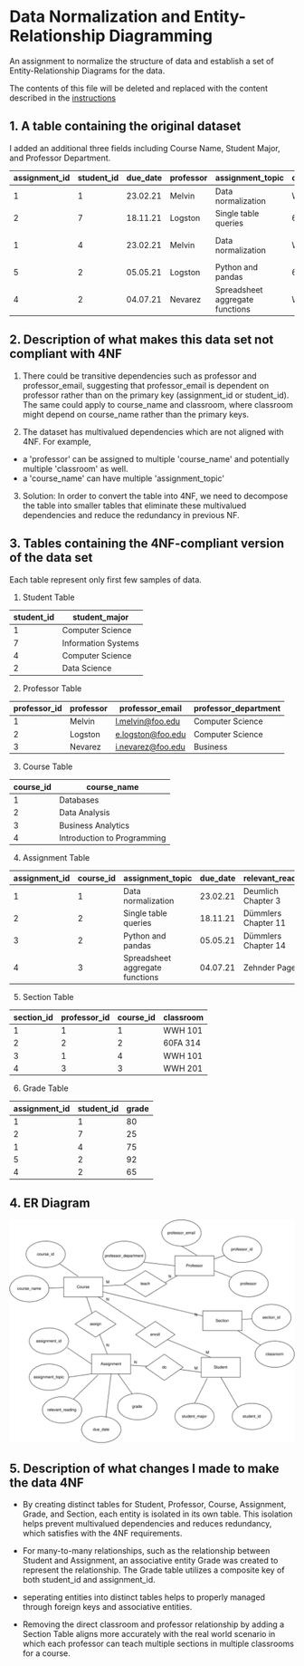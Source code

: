 # Data Normalization and Entity-Relationship Diagramming

An assignment to normalize the structure of data and establish a set of Entity-Relationship Diagrams for the data.

The contents of this file will be deleted and replaced with the content described in the [instructions](./instructions.md)

## 1. A table containing the original dataset

I added an additional three fields including Course Name, Student Major, and Professor Department.

| assignment_id | student_id | due_date | professor | assignment_topic                | classroom | grade | relevant_reading    | professor_email   | course_name                 | student_major       | professor_department |
| ------------- | ---------- | -------- | --------- | ------------------------------- | --------- | ----- | ------------------- | ----------------- | --------------------------- | ------------------- | -------------------- |
| 1             | 1          | 23.02.21 | Melvin    | Data normalization              | WWH 101   | 80    | Deumlich Chapter 3  | l.melvin@foo.edu  | Databases                   | Computer Science    | Computer Science     |
| 2             | 7          | 18.11.21 | Logston   | Single table queries            | 60FA 314  | 25    | Dümmlers Chapter 11 | e.logston@foo.edu | Data Analysis               | Information Systems | Computer Science     |
| 1             | 4          | 23.02.21 | Melvin    | Data normalization              | WWH 101   | 75    | Deumlich Chapter 3  | l.melvin@foo.edu  | Introduction to Programming | Computer Science    | Computer Science     |
| 5             | 2          | 05.05.21 | Logston   | Python and pandas               | 60FA 314  | 92    | Dümmlers Chapter 14 | e.logston@foo.edu | Data Analysis               | Data Science        | Computer Science     |
| 4             | 2          | 04.07.21 | Nevarez   | Spreadsheet aggregate functions | WWH 201   | 65    | Zehnder Page 87     | i.nevarez@foo.edu | Business Analytics          | Data Science        | Business             |

## 2. Description of what makes this data set not compliant with 4NF

1. There could be transitive dependencies such as professor and professor_email, suggesting that professor_email is dependent on professor rather than on the primary key (assignment_id or student_id). The same could apply to course_name and classroom, where classroom might depend on course_name rather than the primary keys.

2. The dataset has multivalued dependencies which are not aligned with 4NF. For example,

- a 'professor' can be assigned to multiple 'course_name' and potentially multiple 'classroom' as well.
- a 'course_name' can have multiple 'assignment_topic'

3. Solution: In order to convert the table into 4NF, we need to decompose the table into smaller tables that eliminate these multivalued dependencies and reduce the redundancy in previous NF.

## 3. Tables containing the 4NF-compliant version of the data set

Each table represent only first few samples of data.

1. Student Table

| student_id | student_major       |
| ---------- | ------------------- |
| 1          | Computer Science    |
| 7          | Information Systems |
| 4          | Computer Science    |
| 2          | Data Science        |

2. Professor Table

| professor_id | professor | professor_email   | professor_department |
| ------------ | --------- | ----------------- | -------------------- |
| 1            | Melvin    | l.melvin@foo.edu  | Computer Science     |
| 2            | Logston   | e.logston@foo.edu | Computer Science     |
| 3            | Nevarez   | i.nevarez@foo.edu | Business             |

3. Course Table

| course_id | course_name                 |
| --------- | --------------------------- |
| 1         | Databases                   |
| 2         | Data Analysis               |
| 3         | Business Analytics          |
| 4         | Introduction to Programming |

4. Assignment Table

| assignment_id | course_id | assignment_topic                | due_date | relevant_reading    |
| ------------- | --------- | ------------------------------- | -------- | ------------------- |
| 1             | 1         | Data normalization              | 23.02.21 | Deumlich Chapter 3  |
| 2             | 2         | Single table queries            | 18.11.21 | Dümmlers Chapter 11 |
| 3             | 2         | Python and pandas               | 05.05.21 | Dümmlers Chapter 14 |
| 4             | 3         | Spreadsheet aggregate functions | 04.07.21 | Zehnder Page 87     |

5. Section Table

| section_id | professor_id | course_id | classroom |
| ---------- | ------------ | --------- | --------- |
| 1          | 1            | 1         | WWH 101   |
| 2          | 2            | 2         | 60FA 314  |
| 3          | 1            | 4         | WWH 101   |
| 4          | 3            | 3         | WWH 201   |

6. Grade Table

| assignment_id | student_id | grade |
| ------------- | ---------- | ----- |
| 1             | 1          | 80    |
| 2             | 7          | 25    |
| 1             | 4          | 75    |
| 5             | 2          | 92    |
| 4             | 2          | 65    |

## 4. ER Diagram

![Pushing work in Visual Studio Code](images/ER_Diagram_finalized.drawio.svg)

## 5. Description of what changes I made to make the data 4NF

- By creating distinct tables for Student, Professor, Course, Assignment, Grade, and Section, each entity is isolated in its own table. This isolation helps prevent multivalued dependencies and reduces redundancy, which satisfies with the 4NF requirements.

- For many-to-many relationships, such as the relationship between Student and Assignment, an associative entity Grade was created to represent the relationship. The Grade table utilizes a composite key of both student_id and assignment_id.

- seperating entities into distinct tables helps to properly managed through foreign keys and associative entities.

- Removing the direct classroom and professor relationship by adding a Section Table aligns more accurately with the real world scenario in which each professor can teach multiple sections in multiple classrooms for a course.
